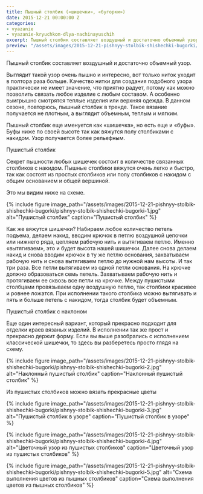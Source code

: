 ```yaml
---
title: Пышный столбик («шишечки», «бугорки»)
date: 2015-12-21 00:00:00 Z
categories:
- vyazanie
- vyazanie-kryuchkom-dlya-nachinayuschih
excerpt: Пышный столбик составляет воздушный и достаточно объемный узор. Выглядит такой узор очень пышно и интересно...
preview: "/assets/images/2015-12-21-pishnyy-stolbik-shishechki-bugorki/pishnyy-stolbik-shishechki-bugorki-preview.jpg"
---
```


Пышный столбик составляет воздушный и достаточно объемный узор.

Выглядит такой узор очень пышно и интересно, вот только ниток уходит в полтора раза больше. Качество нитки для создания подобного узора практически не имеет значение, что приятно радует, потому как можно позволить связать любое изделие с любым составом. А особенно выигрышно смотрятся теплые изделия или верхняя одежда. В данном сезоне, повторюсь, пышный столбик в тренде. Такое вязание получается не плотным, а выглядит объемным, теплым и мягким.

Пышный столбик еще именуется как «шишечка», но есть еще и «буфы». Буфы ниже по своей высоте так как вяжутся полу столбиками с накидом. Узор получается более рельефным.

Пушистый столбик

Секрет пышности любых шишечек состоит в количестве связанных столбиков с накидом. Пышные столбики вяжутся очень легко и быстро, так как состоят из простых столбиков или полу столбиков с накидом с общим основанием и общей вершиной.

Это мы видим ниже на схеме.

{% include figure image_path="/assets/images/2015-12-21-pishnyy-stolbik-shishechki-bugorki/pishnyy-stolbik-shishechki-bugorki-1.jpg" alt="Пушистый столбик" caption="Пушистый столбик" %}

Как же вяжутся шишечки? Набираем любое количество петель подъема, делаем накид, вводим крючок в петлю воздушной цепочки или нижнего ряда, цепляем рабочую нить и вытягиваем петлю. Именно «вытягиваем», это и будет высота нашей шишечки. Далее снова делаем накид и снова вводим крючок в ту же петлю основания, захватываем рабочую нить и снова вытягиваем петлю до нужной нам высоты. И так три раза. Все петли вытягиваем из одной петли основания. На крючке должно образоваться семь петель. Захватываем рабочую нить и протягиваем ее сквозь все петли на крючке. Между пушистыми столбцами провязываем одну воздушную петлю, так столбики красивее и ровнее ложатся. При исполнении такого столбика можно вытягивать и пять и больше петель с накидом, тогда столбик будет объемным.

Пушистый столбик с наклоном

Еще один интересный вариант, который прекрасно подходит для отделки краев вязаных изделий. В исполнении так же прост и прекрасно держит форму. Если вы выше разобрались с исполнением классической шишечки, то здесь вы разберетесь просто глядя на схему.

{% include figure image_path="/assets/images/2015-12-21-pishnyy-stolbik-shishechki-bugorki/pishnyy-stolbik-shishechki-bugorki-2.jpg" alt="Наклонный пушистый столбик" caption="Наклонный пушистый столбик" %}

Из пушистых столбиков можно вязать прекрасные цветы

{% include figure image_path="/assets/images/2015-12-21-pishnyy-stolbik-shishechki-bugorki/pishnyy-stolbik-shishechki-bugorki-3.jpg" alt="Пушистый столбик в узоре" caption="Пушистый столбик в узоре" %}

{% include figure image_path="/assets/images/2015-12-21-pishnyy-stolbik-shishechki-bugorki/pishnyy-stolbik-shishechki-bugorki-4.jpg" alt="Цветочный узор из пушистых столбиков" caption="Цветочный узор из пушистых столбиков" %}

{% include figure image_path="/assets/images/2015-12-21-pishnyy-stolbik-shishechki-bugorki/pishnyy-stolbik-shishechki-bugorki-5.jpg" alt="Схема выполнения цветов из пышных столбиков" caption="Схема выполнения цветов из пышных столбиков" %}
